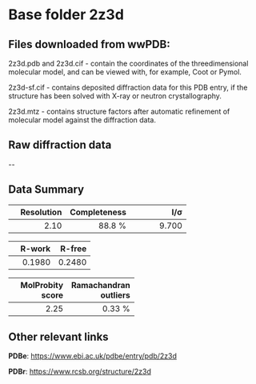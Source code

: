 # Base folder 2z3d

## Files downloaded from wwPDB:

2z3d.pdb and 2z3d.cif - contain the coordinates of the threedimensional molecular model, and can be viewed with, for example, Coot or Pymol.

2z3d-sf.cif - contains deposited diffraction data for this PDB entry, if the structure has been solved with X-ray or neutron crystallography.

2z3d.mtz - contains structure factors after automatic refinement of molecular model against the diffraction data.

## Raw diffraction data

--<br> 

## Data Summary
|   | Resolution | Completeness| I/$\boldsymbol{\sigma}$ |
|---|-------------:|----------------:|--------------:|
|   |2.10|88.8  %|<img width=50/>9.700|

|   | **R-work**| **R-free**   
|---|-------------:|----------------:|           
||0.1980|0.2480|

|   |**MolProbity<br>score**| **Ramachandran<br>outliers** 
|---|-------------:|----------------:|
||2.25|0.33 %|

## Other relevant links 
**PDBe**:  https://www.ebi.ac.uk/pdbe/entry/pdb/2z3d
 
**PDBr**: https://www.rcsb.org/structure/2z3d 

